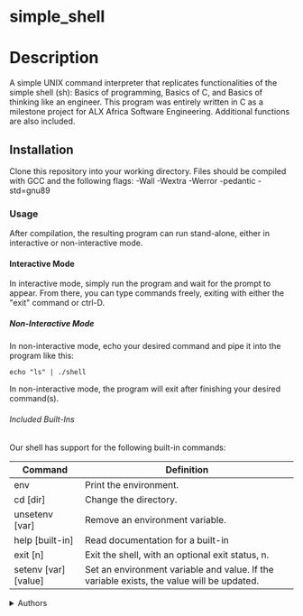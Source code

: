 # simple_shell
<h1>Description</h1>

A simple UNIX command interpreter that replicates functionalities of the simple shell (sh): Basics of programming, Basics of C, and Basics of thinking like an engineer.
This program was entirely written in C as a milestone project for ALX Africa Software Engineering. Additional functions are also included.

<h2>Installation</h2>

Clone this repository into your working directory. Files should be compiled with GCC and the following flags: -Wall -Wextra -Werror -pedantic -std=gnu89

<h3>Usage</h3>

After compilation, the resulting program can run stand-alone, either in interactive or non-interactive mode.

<h4>Interactive Mode</h4>

In interactive mode, simply run the program and wait for the prompt to appear. From there, you can type commands freely, exiting with either the "exit" command or ctrl-D.

<h5>Non-Interactive Mode</h5>

In non-interactive mode, echo your desired command and pipe it into the program like this:

```echo "ls" | ./shell```

In non-interactive mode, the program will exit after finishing your desired command(s).

<h6>Included Built-Ins</h6>

Our shell has support for the following built-in commands:

| Command | Definition |
|---|---|
| env | Print the environment. | 
| cd [dir] | Change the directory. |
| unsetenv [var]	| Remove an environment variable. | 
| help [built-in]	| Read documentation for a built-in | 
| exit [n]	| Exit the shell, with an optional exit status, n. | 
| setenv [var][value]	| Set an environment variable and value. If the variable exists, the value will be updated. | 

<details>
<summary>Authors</summary>

* Richard Miruka
* George Mwaura
</details>
